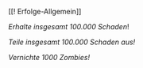 [[‎‎‎‎‎‎! Erfolge-Allgemein‎‎]]



*Erhalte insgesamt 100.000 Schaden*!

*Teile insgesamt 100.000 Schaden aus!*

*Vernichte 1000 Zombies!*
